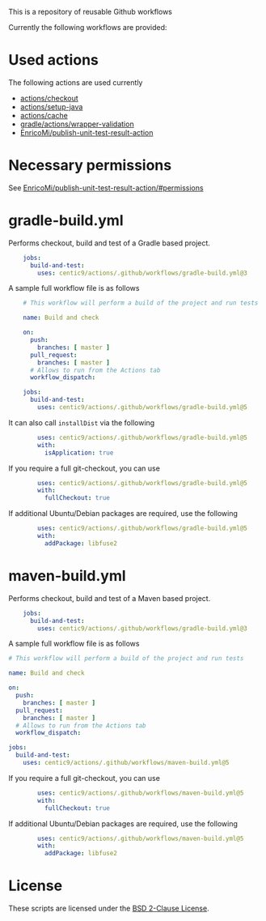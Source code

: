 This is a repository of reusable Github workflows

Currently the following workflows are provided:

# Used actions

The following actions are used currently
* [actions/checkout](https://github.com/actions/checkout/)
* [actions/setup-java](https://github.com/actions/setup-java/)
* [actions/cache](https://github.com/actions/cache/)
* [gradle/actions/wrapper-validation](https://github.com/gradle/actions/tree/main/wrapper-validation)
* [EnricoMi/publish-unit-test-result-action](https://github.com/EnricoMi/publish-unit-test-result-action/)

# Necessary permissions

See [EnricoMi/publish-unit-test-result-action/#permissions](https://github.com/EnricoMi/publish-unit-test-result-action/?tab=readme-ov-file#permissions)

# gradle-build.yml

Performs checkout, build and test of a Gradle based project.

```yaml
    jobs:
      build-and-test:
        uses: centic9/actions/.github/workflows/gradle-build.yml@3
```

A sample full workflow file is as follows

```yaml
    # This workflow will perform a build of the project and run tests

    name: Build and check

    on:
      push:
        branches: [ master ]
      pull_request:
        branches: [ master ]
      # Allows to run from the Actions tab
      workflow_dispatch:

    jobs:
      build-and-test:
        uses: centic9/actions/.github/workflows/gradle-build.yml@5
```

It can also call `installDist` via the following

```yaml
        uses: centic9/actions/.github/workflows/gradle-build.yml@5
        with:
          isApplication: true
```

If you require a full git-checkout, you can use

```yaml
        uses: centic9/actions/.github/workflows/gradle-build.yml@5
        with:
          fullCheckout: true
```

If additional Ubuntu/Debian packages are required, use the following

```yaml
        uses: centic9/actions/.github/workflows/gradle-build.yml@5
        with:
          addPackage: libfuse2
```

# maven-build.yml

Performs checkout, build and test of a Maven based project.

```yaml
    jobs:
      build-and-test:
        uses: centic9/actions/.github/workflows/gradle-build.yml@3
```

A sample full workflow file is as follows

```yaml
# This workflow will perform a build of the project and run tests

name: Build and check

on:
  push:
    branches: [ master ]
  pull_request:
    branches: [ master ]
  # Allows to run from the Actions tab
  workflow_dispatch:

jobs:
  build-and-test:
    uses: centic9/actions/.github/workflows/maven-build.yml@5
```

If you require a full git-checkout, you can use

```yaml
        uses: centic9/actions/.github/workflows/maven-build.yml@5
        with:
          fullCheckout: true
```

If additional Ubuntu/Debian packages are required, use the following

```yaml
        uses: centic9/actions/.github/workflows/maven-build.yml@5
        with:
          addPackage: libfuse2
```

# License

These scripts are licensed under the [BSD 2-Clause License].

[BSD 2-Clause License]: https://www.opensource.org/licenses/bsd-license.php

